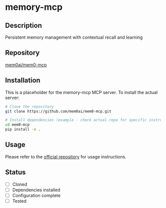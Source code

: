 # memory-mcp

## Description
Persistent memory management with contextual recall and learning

## Repository
[mem0ai/mem0-mcp](https://github.com/mem0ai/mem0-mcp)

## Installation

This is a placeholder for the memory-mcp MCP server. To install the actual server:

```bash
# Clone the repository
git clone https://github.com/mem0ai/mem0-mcp.git

# Install dependencies (example - check actual repo for specific instructions)
cd mem0-mcp
pip install -e .
```

## Usage

Please refer to the [official repository](https://github.com/mem0ai/mem0-mcp) for usage instructions.

## Status

- [ ] Cloned
- [ ] Dependencies installed
- [ ] Configuration complete
- [ ] Tested
